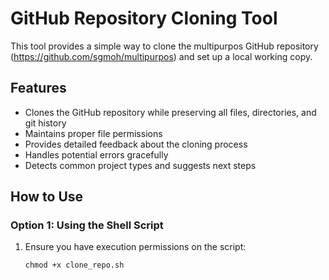 # GitHub Repository Cloning Tool

This tool provides a simple way to clone the multipurpos GitHub repository (https://github.com/sgmoh/multipurpos) and set up a local working copy.

## Features

- Clones the GitHub repository while preserving all files, directories, and git history
- Maintains proper file permissions
- Provides detailed feedback about the cloning process
- Handles potential errors gracefully
- Detects common project types and suggests next steps

## How to Use

### Option 1: Using the Shell Script

1. Ensure you have execution permissions on the script:
   ```
   chmod +x clone_repo.sh
   